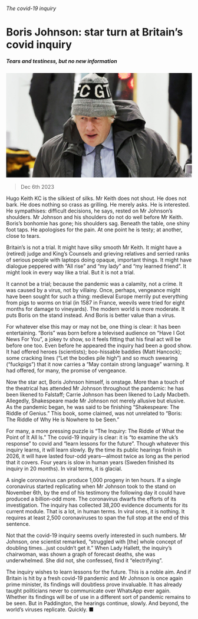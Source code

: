 ###### The covid-19 inquiry

# Boris Johnson: star turn at Britain’s covid inquiry 

##### Tears and testiness, but no new information 

![image](images/20231209_BRP002.jpg) 

> Dec 6th 2023 

Hugo Keith KC is the silkiest of silks. Mr Keith does not shout. He does not bark. He does nothing so crass as grilling. He merely asks. He is interested. He sympathises: difficult decisions, he says, rested on Mr Johnson’s shoulders. Mr Johnson and his shoulders do not do well before Mr Keith. Boris’s bonhomie has gone; his shoulders sag. Beneath the table, one shiny foot taps. He apologises for the pain. At one point he is testy; at another, close to tears. 

Britain’s  is not a trial. It might have silky smooth Mr Keith. It might have a (retired) judge and King’s Counsels and grieving relatives and serried ranks of serious people with laptops doing opaque, important things. It might have dialogue peppered with “All rise” and “my lady” and “my learned friend”. It might look in every way like a trial. But it is not a trial. 

It cannot be a trial; because the pandemic was a calamity, not a crime. It was caused by a virus, not by villainy. Once, perhaps, vengeance might have been sought for such a thing: medieval Europe merrily put everything from pigs to worms on trial (in 1587 in France, weevils were tried for eight months for damage to vineyards). The modern world is more moderate. It puts Boris on the stand instead. And Boris is better value than a virus. 

For whatever else this may or may not be, one thing is clear: it has been entertaining. “Boris” was born before a televised audience on “Have I Got News For You”, a jokey tv show, so it feels fitting that his final act will be before one too. Even before he appeared the inquiry had been a good show. It had offered heroes (scientists); boo-hissable baddies (Matt Hancock); some cracking lines (“Let the bodies pile high”) and so much swearing (“fuckpigs”) that it now carries a “May contain strong language” warning. It had offered, for many, the promise of vengeance. 

Now the star act, Boris Johnson himself, is onstage. More than a touch of the theatrical has attended Mr Johnson throughout the pandemic: he has been likened to Falstaff; Carrie Johnson has been likened to Lady Macbeth. Allegedly, Shakespeare made Mr Johnson not merely allusive but elusive. As the pandemic began, he was said to be finishing “Shakespeare: The Riddle of Genius.” This book, some claimed, was not unrelated to “Boris: The Riddle of Why He is Nowhere to be Seen.” 

For many, a more pressing puzzle is “The Inquiry: The Riddle of What the Point of It All Is.” The covid-19 inquiry is clear: it is “to examine the uk’s response” to covid and “learn lessons for the future”. Though whatever this inquiry learns, it will learn slowly. By the time its public hearings finish in 2026, it will have lasted four-odd years—almost twice as long as the period that it covers. Four years is slow in human years (Sweden finished its inquiry in 20 months). In viral terms, it is glacial. 

A single coronavirus can produce 1,000 progeny in ten hours. If a single coronavirus started replicating when Mr Johnson took to the stand on November 6th, by the end of his testimony the following day it could have produced a billion-odd more. The coronavirus dwarfs the efforts of its investigation. The inquiry has collected 38,200 evidence documents for its current module. That is a lot, in human terms. In viral ones, it is nothing. It requires at least 2,500 coronaviruses to span the full stop at the end of this sentence. 

Not that the covid-19 inquiry seems overly interested in such numbers. Mr Johnson, one scientist remarked, “struggled with [the] whole concept of doubling times…just couldn’t get it.” When Lady Hallett, the inquiry’s chairwoman, was shown a graph of forecast deaths, she was underwhelmed. She did not, she confessed, find it “electrifying”. 

The inquiry wishes to learn lessons for the future. This is a noble aim. And if Britain is hit by a fresh covid-19 pandemic and Mr Johnson is once again prime minister, its findings will doubtless prove invaluable. It has already taught politicians never to communicate over WhatsApp ever again. Whether its findings will be of use in a different sort of pandemic remains to be seen. But in Paddington, the hearings continue, slowly. And beyond, the world’s viruses replicate. Quickly. ■


